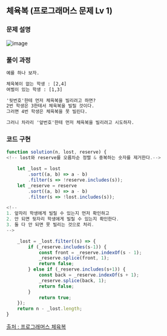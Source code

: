 ## 체육복 (프로그래머스 문제 Lv 1)

### 문제 설명

![image](https://user-images.githubusercontent.com/39308313/144626552-cd1173fb-67cf-4561-9f7e-90dbc7e01145.png)

### 풀이 과정

```txt
예를 하나 보자.

체육복이 없는 학생 : [2,4]
여벌이 있는 학생 : [1,3]

'뒷번호'한테 먼저 체육복을 빌리려고 하면?
2번 학생은 3한테서 체육복을 빌릴 것이다.
그러면 4번 학생은 체육복을 못 빌린다.

그러니 차라리 '앞번호'한테 먼저 체육복을 빌리려고 시도하자.
```

### 코드 구현

```javascript
function solution(n, lost, reserve) {
<!-- lost와 reserve를 오름차순 정렬 & 중복하는 숫자를 제거한다.-->

	let _lost = lost
		.sort((a, b) => a - b)
		.filter(s => !reserve.includes(s));
	let _reserve = reserve
		.sort((a, b) => a - b)
		.filter(s => !lost.includes(s));

<!-- 
1. 앞자리 학생에게 빌릴 수 있는지 먼저 확인하고
2. 안 되면 뒷자리 학생에게 빌릴 수 있는지 확인한다.
3. 둘 다 안 되면 못 빌리는 것으로 처리.
-->

	_lost = _lost.filter((s) => {
		if (_reserve.includes(s-1)) {
			const front = _reserve.indexOf(s - 1);
			_reserve.splice(front, 1);
			return false;
		} else if (_reserve.includes(s+1)) {
			const back = _reserve.indexOf(s + 1);
			_reserve.splice(back, 1);
			return false;
		} 
        	return true;
	});
	return n - _lost.length;
}
```

[출처 : 프로그래머스 체육복](https://programmers.co.kr/learn/courses/30/lessons/42862?)

